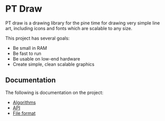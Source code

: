 # PT Draw

PT draw is a drawing library for the pine time for drawing very simple line
art, including icons and fonts which are scalable to any size.

This project has several goals:

* Be small in RAM
* Be fast to run
* Be usable on low-end hardware
* Create simple, clean scalable graphics

## Documentation

The following is documentation on the project:

* [Algorithms](doc/algorithms.md)
* [API](doc/api.md)
* [File format](doc/file-format.md)
